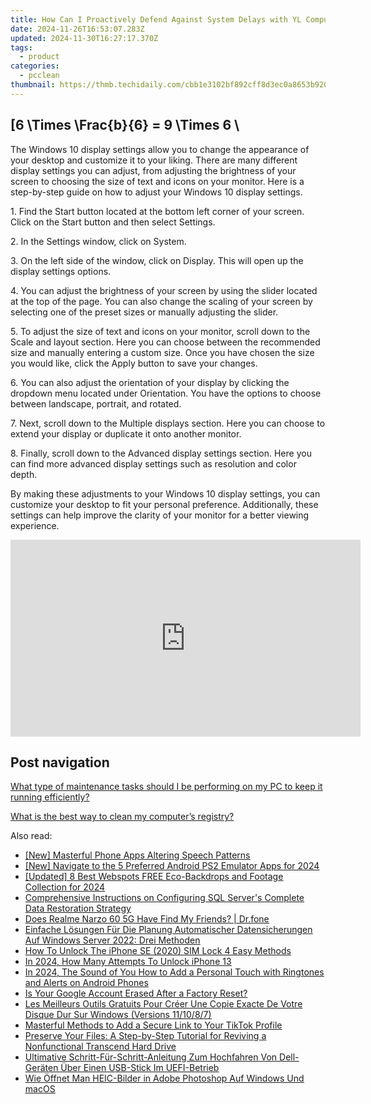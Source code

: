 ```yaml
---
title: How Can I Proactively Defend Against System Delays with YL Computing Solutions
date: 2024-11-26T16:53:07.283Z
updated: 2024-11-30T16:27:17.370Z
tags:
  - product
categories:
  - pcclean
thumbnail: https://thmb.techidaily.com/cbb1e3102bf892cff8d3ec0a8653b920867c497d12f1be8e2ab6e11d350e85ee.jpg
---
```


## \[6 \Times \Frac{b}{6} = 9 \Times 6 \

The Windows 10 display settings allow you to change the appearance of your desktop and customize it to your liking. There are many different display settings you can adjust, from adjusting the brightness of your screen to choosing the size of text and icons on your monitor. Here is a step-by-step guide on how to adjust your Windows 10 display settings. 

1\. Find the Start button located at the bottom left corner of your screen. Click on the Start button and then select Settings.

2\. In the Settings window, click on System.

3\. On the left side of the window, click on Display. This will open up the display settings options. 

4\. You can adjust the brightness of your screen by using the slider located at the top of the page. You can also change the scaling of your screen by selecting one of the preset sizes or manually adjusting the slider.

5\. To adjust the size of text and icons on your monitor, scroll down to the Scale and layout section. Here you can choose between the recommended size and manually entering a custom size. Once you have chosen the size you would like, click the Apply button to save your changes.

6\. You can also adjust the orientation of your display by clicking the dropdown menu located under Orientation. You have the options to choose between landscape, portrait, and rotated.

7\. Next, scroll down to the Multiple displays section. Here you can choose to extend your display or duplicate it onto another monitor.

8\. Finally, scroll down to the Advanced display settings section. Here you can find more advanced display settings such as resolution and color depth. 

By making these adjustments to your Windows 10 display settings, you can customize your desktop to fit your personal preference. Additionally, these settings can help improve the clarity of your monitor for a better viewing experience.

<!-- affiliate ads begin -->
<iframe width="560" height="315" src="https://www.youtube.com/embed/cC-HtDQVoG0?si=nQcoa7q8q2IL8U0m" title="YouTube video player" frameborder="0" allow="accelerometer; autoplay; clipboard-write; encrypted-media; gyroscope; picture-in-picture; web-share" referrerpolicy="strict-origin-when-cross-origin" allowfullscreen></iframe>
<!-- affiliate ads end -->

## Post navigation

[What type of maintenance tasks should I be performing on my PC to keep it running efficiently?](https://tools.techidaily.com/pcclean/products/)

[What is the best way to clean my computer’s registry?](https://tools.techidaily.com/pcclean/products/)

<ins class="adsbygoogle"
     style="display:block"
     data-ad-format="autorelaxed"
     data-ad-client="ca-pub-7571918770474297"
     data-ad-slot="1223367746"></ins>

<ins class="adsbygoogle"
     style="display:block"
     data-ad-client="ca-pub-7571918770474297"
     data-ad-slot="8358498916"
     data-ad-format="auto"
     data-full-width-responsive="true"></ins>

<span class="atpl-alsoreadstyle">Also read:</span>
<div><ul>
<li><a href="https://desktop-recording.techidaily.com/new-masterful-phone-apps-altering-speech-patterns/"><u>[New] Masterful Phone Apps Altering Speech Patterns</u></a></li>
<li><a href="https://remote-screen-capture.techidaily.com/new-navigate-to-the-5-preferred-android-ps2-emulator-apps-for-2024/"><u>[New] Navigate to the 5 Preferred Android PS2 Emulator Apps for 2024</u></a></li>
<li><a href="https://youtube-sure.techidaily.com/ed-8-best-webspots-free-eco-backdrops-and-footage-collection-for-2024/"><u>[Updated] 8 Best Webspots FREE Eco-Backdrops and Footage Collection for 2024</u></a></li>
<li><a href="https://win-cloud.techidaily.com/comprehensive-instructions-on-configuring-sql-servers-complete-data-restoration-strategy/"><u>Comprehensive Instructions on Configuring SQL Server's Complete Data Restoration Strategy</u></a></li>
<li><a href="https://location-social.techidaily.com/does-realme-narzo-60-5g-have-find-my-friends-drfone-by-drfone-virtual-android/"><u>Does Realme Narzo 60 5G Have Find My Friends? | Dr.fone</u></a></li>
<li><a href="https://win-cloud.techidaily.com/einfache-losungen-fur-die-planung-automatischer-datensicherungen-auf-windows-server-2022-drei-methoden/"><u>Einfache Lösungen Für Die Planung Automatischer Datensicherungen Auf Windows Server 2022: Drei Methoden</u></a></li>
<li><a href="https://sim-unlock.techidaily.com/how-to-unlock-the-iphone-se-2020-sim-lock-4-easy-methods-by-drfone-ios/"><u>How To Unlock The iPhone SE (2020) SIM Lock 4 Easy Methods</u></a></li>
<li><a href="https://ios-unlock.techidaily.com/in-2024-how-many-attempts-to-unlock-iphone-13-by-drfone-ios/"><u>In 2024, How Many Attempts To Unlock iPhone 13</u></a></li>
<li><a href="https://article-tips.techidaily.com/in-2024-the-sound-of-you-how-to-add-a-personal-touch-with-ringtones-and-alerts-on-android-phones/"><u>In 2024, The Sound of You How to Add a Personal Touch with Ringtones and Alerts on Android Phones</u></a></li>
<li><a href="https://win-cloud.techidaily.com/is-your-google-account-erased-after-a-factory-reset/"><u>Is Your Google Account Erased After a Factory Reset?</u></a></li>
<li><a href="https://win-cloud.techidaily.com/les-meilleurs-outils-gratuits-pour-creer-une-copie-exacte-de-votre-disque-dur-sur-windows-versions-111087/"><u>Les Meilleurs Outils Gratuits Pour Créer Une Copie Exacte De Votre Disque Dur Sur Windows (Versions 11/10/8/7)</u></a></li>
<li><a href="https://extra-information.techidaily.com/masterful-methods-to-add-a-secure-link-to-your-tiktok-profile/"><u>Masterful Methods to Add a Secure Link to Your TikTok Profile</u></a></li>
<li><a href="https://win-cloud.techidaily.com/preserve-your-files-a-step-by-step-tutorial-for-reviving-a-nonfunctional-transcend-hard-drive/"><u>Preserve Your Files: A Step-by-Step Tutorial for Reviving a Nonfunctional Transcend Hard Drive</u></a></li>
<li><a href="https://win-cloud.techidaily.com/ultimative-schritt-fur-schritt-anleitung-zum-hochfahren-von-dell-geraten-uber-einen-usb-stick-im-uefi-betrieb/"><u>Ultimative Schritt-Für-Schritt-Anleitung Zum Hochfahren Von Dell-Geräten Über Einen USB-Stick Im UEFI-Betrieb</u></a></li>
<li><a href="https://win-cloud.techidaily.com/wie-offnet-man-heic-bilder-in-adobe-photoshop-auf-windows-und-macos/"><u>Wie Öffnet Man HEIC-Bilder in Adobe Photoshop Auf Windows Und macOS</u></a></li>
</ul></div>

